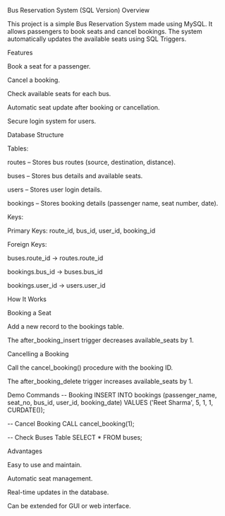 Bus Reservation System (SQL Version)
Overview

This project is a simple Bus Reservation System made using MySQL.
It allows passengers to book seats and cancel bookings.
The system automatically updates the available seats using SQL Triggers.

Features

Book a seat for a passenger.

Cancel a booking.

Check available seats for each bus.

Automatic seat update after booking or cancellation.

Secure login system for users.

Database Structure

Tables:

routes – Stores bus routes (source, destination, distance).

buses – Stores bus details and available seats.

users – Stores user login details.

bookings – Stores booking details (passenger name, seat number, date).

Keys:

Primary Keys: route_id, bus_id, user_id, booking_id

Foreign Keys:

buses.route_id → routes.route_id

bookings.bus_id → buses.bus_id

bookings.user_id → users.user_id

How It Works

Booking a Seat

Add a new record to the bookings table.

The after_booking_insert trigger decreases available_seats by 1.

Cancelling a Booking

Call the cancel_booking() procedure with the booking ID.

The after_booking_delete trigger increases available_seats by 1.

Demo Commands
-- Booking
INSERT INTO bookings (passenger_name, seat_no, bus_id, user_id, booking_date)
VALUES ('Reet Sharma', 5, 1, 1, CURDATE());

-- Cancel Booking
CALL cancel_booking(1);

-- Check Buses Table
SELECT * FROM buses;

Advantages

Easy to use and maintain.

Automatic seat management.

Real-time updates in the database.

Can be extended for GUI or web interface.
